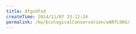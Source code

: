 ```yaml
---
title: dfgsdfsd
createTime: 2024/11/07 23:12:24
permalink: /ko/EcologicalConservation/w8RfL96G/
---
```

